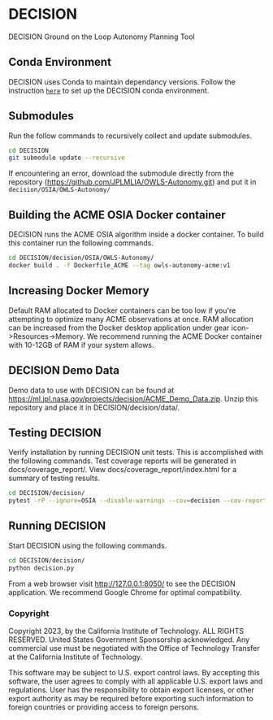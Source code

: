 # DECISION
DECISION Ground on the Loop Autonomy Planning Tool

## Conda Environment
DECISION uses Conda to maintain dependancy versions.  Follow the instruction [`here`](envs/README.md) to set up the DECISION conda environment.

## Submodules
Run the follow commands to recursively collect and update submodules.
```bash
cd DECISION
git submodule update --recursive
```
If encountering an error, download the submodule directly from the repository (https://github.com/JPLMLIA/OWLS-Autonomy.git) and put it in `decision/OSIA/OWLS-Autonomy/`

## Building the ACME OSIA Docker container
DECISION runs the ACME OSIA algorithm inside a docker container.  To build this container run the following commands.
```bash
cd DECISION/decision/OSIA/OWLS-Autonomy/
docker build . -f Dockerfile_ACME --tag owls-autonomy-acme:v1
```

## Increasing Docker Memory
Default RAM allocated to Docker containers can be too low if you're attempting to optimize many ACME observations at once. RAM allocation can be increased from the Docker desktop application under gear icon->Resources->Memory.  We recommend running the ACME Docker container with 10-12GB of RAM if your system allows.

## DECISION Demo Data
Demo data to use with DECISION can be found at https://ml.jpl.nasa.gov/projects/decision/ACME_Demo_Data.zip. Unzip this repository and place it in DECISION/decision/data/.

## Testing DECISION
Verify installation by running DECISION unit tests.  This is accomplished with the following commands. Test coverage reports will be generated in docs/coverage_report/. View docs/coverage_report/index.html for a summary of testing results.
```bash
cd DECISION/decision/
pytest -rP --ignore=OSIA --disable-warnings --cov=decision --cov-report html:docs/coverage_report test/ -v
```

## Running DECISION
Start DECISION using the following commands.
```bash
cd DECISION/decision/
python decision.py
```

From a web browser visit http://127.0.0.1:8050/ to see the DECISION application.  We recommend Google Chrome for optimal compatibility. 



### Copyright
Copyright 2023, by the California Institute of Technology. ALL RIGHTS RESERVED. United States Government Sponsorship acknowledged. Any commercial use must be negotiated with the Office of Technology Transfer at the California Institute of Technology.

This software may be subject to U.S. export control laws. By accepting this software, the user agrees to comply with all applicable U.S. export laws and regulations. User has the responsibility to obtain export licenses, or other export authority as may be required before exporting such information to foreign countries or providing access to foreign persons.
